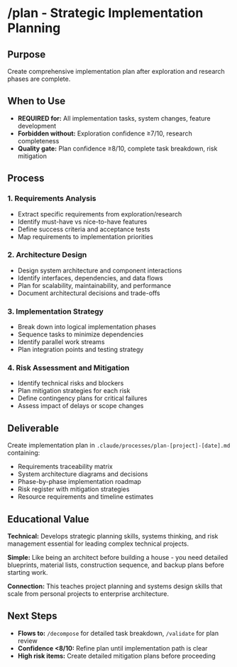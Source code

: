 # /plan - Strategic Implementation Planning

## Purpose
Create comprehensive implementation plan after exploration and research phases are complete.

## When to Use
- **REQUIRED for:** All implementation tasks, system changes, feature development
- **Forbidden without:** Exploration confidence ≥7/10, research completeness
- **Quality gate:** Plan confidence ≥8/10, complete task breakdown, risk mitigation

## Process

### 1. Requirements Analysis
- Extract specific requirements from exploration/research
- Identify must-have vs nice-to-have features
- Define success criteria and acceptance tests
- Map requirements to implementation priorities

### 2. Architecture Design
- Design system architecture and component interactions
- Identify interfaces, dependencies, and data flows
- Plan for scalability, maintainability, and performance
- Document architectural decisions and trade-offs

### 3. Implementation Strategy
- Break down into logical implementation phases
- Sequence tasks to minimize dependencies
- Identify parallel work streams
- Plan integration points and testing strategy

### 4. Risk Assessment and Mitigation
- Identify technical risks and blockers
- Plan mitigation strategies for each risk
- Define contingency plans for critical failures
- Assess impact of delays or scope changes

## Deliverable
Create implementation plan in `.claude/processes/plan-[project]-[date].md` containing:
- Requirements traceability matrix
- System architecture diagrams and decisions
- Phase-by-phase implementation roadmap
- Risk register with mitigation strategies
- Resource requirements and timeline estimates

## Educational Value
**Technical:** Develops strategic planning skills, systems thinking, and risk management essential for leading complex technical projects.

**Simple:** Like being an architect before building a house - you need detailed blueprints, material lists, construction sequence, and backup plans before starting work.

**Connection:** This teaches project planning and systems design skills that scale from personal projects to enterprise architecture.

## Next Steps
- **Flows to:** `/decompose` for detailed task breakdown, `/validate` for plan review
- **Confidence <8/10:** Refine plan until implementation path is clear
- **High risk items:** Create detailed mitigation plans before proceeding
